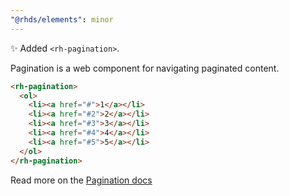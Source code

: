 ```yaml
---
"@rhds/elements": minor
---
```


✨ Added `<rh-pagination>`.

Pagination is a web component for navigating paginated content.

```html
<rh-pagination>
  <ol>
    <li><a href="#">1</a></li>
    <li><a href="#2">2</a></li>
    <li><a href="#3">3</a></li>
    <li><a href="#4">4</a></li>
    <li><a href="#5">5</a></li>
  </ol>
</rh-pagination>
```

Read more on the [Pagination docs](https://ux.redhat.com/components/pagination/)
